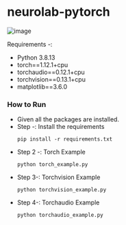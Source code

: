 # neurolab-pytorch
![image](https://user-images.githubusercontent.com/57321948/196933065-4b16c235-f3b9-4391-9cfe-4affcec87c35.png)

Requirements -:
- Python 3.8.13
- torch==1.12.1+cpu
- torchaudio==0.12.1+cpu
- torchvision==0.13.1+cpu
- matplotlib==3.6.0
### How to Run

- Given all the packages are installed.
- Step -: Install the requirements
    ```
    pip install -r requirements.txt
    ```
- Step 2 -: Torch Example 
    ```
    python torch_example.py
    ```
- Step 3-: Torchvision Example
    ```
    python torchvision_example.py
    ```
- Step 4-: Torchaudio Example
    ```
    python torchaudio_example.py
    ```
